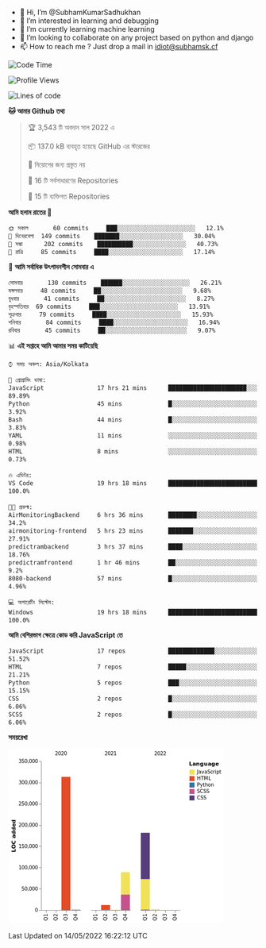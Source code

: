 - 👋 Hi, I’m @SubhamKumarSadhukhan
- 👀 I’m interested in learning and debugging
- 🌱 I’m currently learning machine learning
- 💞️ I’m looking to collaborate on any project based on python and django
- 📫 How to reach me ?
      Just drop a mail in idiot@subhamsk.cf

<!---
SubhamKumarSadhukhan/SubhamKumarSadhukhan is a ✨ special ✨ repository because its `README.md` (this file) appears on your GitHub profile.
You can click the Preview link to take a look at your changes.
--->


<!--START_SECTION:waka-->
![Code Time](http://img.shields.io/badge/Code%20Time-493%20hrs%2059%20mins-blue)

![Profile Views](http://img.shields.io/badge/%E0%A6%AA%E0%A7%8D%E0%A6%B0%E0%A7%8B%E0%A6%AB%E0%A6%BE%E0%A6%87%E0%A6%B2%20%E0%A6%A6%E0%A6%B0%E0%A7%8D%E0%A6%B6%E0%A6%A8-2-blue)

![Lines of code](https://img.shields.io/badge/%E0%A6%B9%E0%A7%8D%E0%A6%AF%E0%A6%BE%E0%A6%B2%E0%A7%8B%20%E0%A6%93%E0%A6%AF%E0%A6%BC%E0%A6%BE%E0%A6%B0%E0%A7%8D%E0%A6%B2%E0%A7%8D%E0%A6%A1%20%E0%A6%A5%E0%A7%87%E0%A6%95%E0%A7%87%20%E0%A6%86%E0%A6%AE%E0%A6%BF%20%E0%A6%B2%E0%A6%BF%E0%A6%96%E0%A7%87%E0%A6%9B%E0%A6%BF-600%20Thousand%20%E0%A6%95%E0%A7%8B%E0%A6%A1%E0%A7%87%E0%A6%B0%20%E0%A6%B2%E0%A6%BE%E0%A6%87%E0%A6%A8-blue)

**🐱 আমার Github তথ্য** 

> 🏆 3,543 টি অবদান সাল 2022 এ
 > 
> 📦 137.0 kB ব্যবহৃত হয়েছে GitHub এর স্টরেজের 
 > 
> 🚫 নিয়োগের জন্য প্রস্তুত নয়
 > 
> 📜 16 টি সর্বসাধারণের Repositories 
 > 
> 🔑 15 টি ব্যক্তিগত Repositories  
 > 
**আমি হলাম রাতের 🦉** 

```text
🌞 সকাল       60 commits     ███░░░░░░░░░░░░░░░░░░░░░░   12.1% 
🌆 দিনেরবেলা  149 commits    ███████░░░░░░░░░░░░░░░░░░   30.04% 
🌃 সন্ধা      202 commits    ██████████░░░░░░░░░░░░░░░   40.73% 
🌙 রাত্রি     85 commits     ████░░░░░░░░░░░░░░░░░░░░░   17.14%

```
📅 **আমি সর্বাধিক উৎপাদনশীল সোমবার এ** 

```text
সোমবার       130 commits    ██████░░░░░░░░░░░░░░░░░░░   26.21% 
মঙ্গলবার     48 commits     ██░░░░░░░░░░░░░░░░░░░░░░░   9.68% 
বুধবার       41 commits     ██░░░░░░░░░░░░░░░░░░░░░░░   8.27% 
বৃহস্পতিবার  69 commits     ███░░░░░░░░░░░░░░░░░░░░░░   13.91% 
শুক্রবার     79 commits     ████░░░░░░░░░░░░░░░░░░░░░   15.93% 
শনিবার       84 commits     ████░░░░░░░░░░░░░░░░░░░░░   16.94% 
রবিবার       45 commits     ██░░░░░░░░░░░░░░░░░░░░░░░   9.07%

```


📊 **এই সপ্তাহে আমি আমার সময় কাটিয়েছি** 

```text
⌚︎ সময় অঞ্চল: Asia/Kolkata

💬 প্রোগ্রামিং ভাষা: 
JavaScript               17 hrs 21 mins      ██████████████████████░░░   89.89% 
Python                   45 mins             █░░░░░░░░░░░░░░░░░░░░░░░░   3.92% 
Bash                     44 mins             █░░░░░░░░░░░░░░░░░░░░░░░░   3.83% 
YAML                     11 mins             ░░░░░░░░░░░░░░░░░░░░░░░░░   0.98% 
HTML                     8 mins              ░░░░░░░░░░░░░░░░░░░░░░░░░   0.73%

🔥 এডিটর: 
VS Code                  19 hrs 18 mins      █████████████████████████   100.0%

🐱‍💻 প্রকল্ম: 
AirMonitoringBackend     6 hrs 36 mins       ████████░░░░░░░░░░░░░░░░░   34.2% 
airmonitoring-frontend   5 hrs 23 mins       ███████░░░░░░░░░░░░░░░░░░   27.91% 
predictrambackend        3 hrs 37 mins       ████░░░░░░░░░░░░░░░░░░░░░   18.76% 
predictramfrontend       1 hr 46 mins        ██░░░░░░░░░░░░░░░░░░░░░░░   9.2% 
8080-backend             57 mins             █░░░░░░░░░░░░░░░░░░░░░░░░   4.96%

💻 অপারেটিং সিস্টেম: 
Windows                  19 hrs 18 mins      █████████████████████████   100.0%

```

**আমি বেশিরভাগ ক্ষেত্রে কোড করি JavaScript তে** 

```text
JavaScript               17 repos            █████████████░░░░░░░░░░░░   51.52% 
HTML                     7 repos             █████░░░░░░░░░░░░░░░░░░░░   21.21% 
Python                   5 repos             ███░░░░░░░░░░░░░░░░░░░░░░   15.15% 
CSS                      2 repos             █░░░░░░░░░░░░░░░░░░░░░░░░   6.06% 
SCSS                     2 repos             █░░░░░░░░░░░░░░░░░░░░░░░░   6.06%

```


**সময়রেখা**

![Chart not found](https://raw.githubusercontent.com/SubhamKumarSadhukhan/SubhamKumarSadhukhan/main/charts/bar_graph.png) 


 Last Updated on 14/05/2022 16:22:12 UTC
<!--END_SECTION:waka-->
